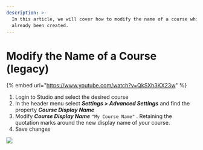 ```yaml
---
description: >-
  In this article, we will cover how to modify the name of a course which has
  already been created.
---
```


# Modify the Name of a Course (legacy)

{% embed url="https://www.youtube.com/watch?v=QkSXh3KX23w" %}

1. Login to Studio and select the desired course
2. In the header menu select _**Settings > Advanced Settings**_ and find the property _**Course Display Name**_
3. Modify _**Course Display Name**_  `"My Course Name"` . Retaining the quotation marks around the new display name of your course.&#x20;
4. Save changes&#x20;

![](<../.gitbook/assets/Capture d’écran 2020-06-08 à 11.35.09.png>)

